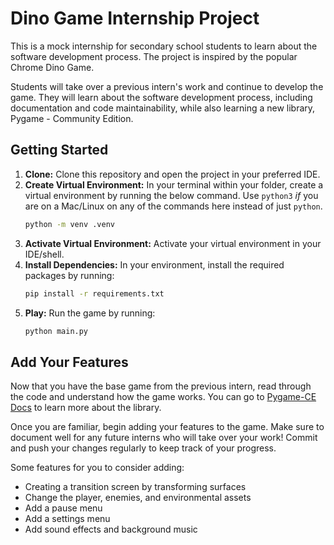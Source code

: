 # Dino Game Internship Project

This is a mock internship for secondary school students to learn about the software development process. The project is inspired by the popular Chrome Dino Game. 

Students will take over a previous intern's work and continue to develop the game. They will learn about the software development process, including documentation and code maintainability, while also learning a new library, Pygame - Community Edition.

## Getting Started

1. **Clone:** Clone this repository and open the project in your preferred IDE.
2. **Create Virtual Environment:** In your terminal within your folder, create a virtual environment by running the below command. Use `python3` *if* you are on a Mac/Linux on any of the commands here instead of just `python`.
    ```bash
    python -m venv .venv
    ```
3. **Activate Virtual Environment:** Activate your virtual environment in your IDE/shell.
4. **Install Dependencies:** In your environment, install the required packages by running:
    ```bash
    pip install -r requirements.txt
    ```
5. **Play:** Run the game by running:
    ```bash
    python main.py
    ```

## Add Your Features

Now that you have the base game from the previous intern, read through the code and understand how the game works. You can go to [Pygame-CE Docs](https://pyga.me/docs/index.html) to learn more about the library. 

Once you are familiar, begin adding your features to the game. Make sure to document well for any future interns who will take over your work! Commit and push your changes regularly to keep track of your progress.

Some features for you to consider adding:

- Creating a transition screen by transforming surfaces
- Change the player, enemies, and environmental assets
- Add a pause menu
- Add a settings menu
- Add sound effects and background music
